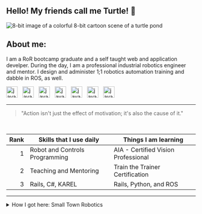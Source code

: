 <link rel="stylesheet" type='text/css' href="https://cdn.jsdelivr.net/gh/devicons/devicon@latest/devicon.min.css" />
          
## Hello! My friends call me Turtle! 🐢

<picture>
 <source media="(prefers-color-scheme: dark)" srcset="Dark Mode Happy Two Moons.jpg">
 <source media="(prefers-color-scheme: light)" srcset="DALL·E 2024-06-09 22.16.10 - A colorful 8-bit cartoon scene of a turtle pond - round.webp">
 <img alt="8-bit image of a colorful 8-bit cartoon scene of a turtle pond" src="DALL·E 2024-06-09 22.16.10 - A colorful 8-bit cartoon scene of a turtle pond - round.webp">
</picture>

## About me:
I am a RoR bootcamp graduate and a self taught web and application develper. During the day, I am a professional industrial robotics engineer and mentor. I design and administer 1;1 robotics automation training and dabble in ROS, as well.


<img align="left" alt="java" width="30px" style="padding-right:10px" src="https://cdn.jsdelivr.net/gh/devicons/devicon@latest/icons/ruby/ruby-plain-wordmark.svg" />
<img align="left" alt="java" width="30px" style="padding-right:10px" src="https://cdn.jsdelivr.net/gh/devicons/devicon@latest/icons/rails/rails-plain-wordmark.svg" />
<img align="left" alt="java" width="30px" style="padding-right:10px" src="https://cdn.jsdelivr.net/gh/devicons/devicon@latest/icons/html5/html5-plain-wordmark.svg" />
<img align="left" alt="java" width="30px" style="padding-right:10px" src="https://cdn.jsdelivr.net/gh/devicons/devicon@latest/icons/css3/css3-original.svg" />
<img align="left" alt="java" width="30px" style="padding-right:10px" src="https://cdn.jsdelivr.net/gh/devicons/devicon@latest/icons/bootstrap/bootstrap-original-wordmark.svg" />
<img align="left" alt="java" width="30px" style="padding-right:10px" src="https://cdn.jsdelivr.net/gh/devicons/devicon@latest/icons/ros/ros-original.svg" />
<img align="left" alt="java" width="30px" style="padding-right:10px" src="https://cdn.jsdelivr.net/gh/devicons/devicon@latest/icons/python/python-original.svg" />
<br /><br />

---
> "Action isn't just the effect of motivation; it's also the cause of it."
<br />

| Rank | Skills that I use daily | Things I am learning | 
|-----:|---------------|-----------------|
|     1|Robot and Controls Programming | AIA - Certified Vision Professional | 
|     2|Teaching and Mentoring       | Train the Trainer Certification |
|     3|Rails, C#, KAREL | Rails, Python, and ROS |
---

<details>
 <summary>How I got here: Small Town Robotics</summary>

<p>This is the story of a boy named Turtle...</p>
</details>

<!--
**HortusHonu/HortusHonu** is a ✨ _special_ ✨ repository because its `README.md` (this file) appears on your GitHub profile.

Here are some ideas to get you started:

- 🔭 I’m currently working on ...
- 🌱 I’m currently learning ...
- 👯 I’m looking to collaborate on ...
- 🤔 I’m looking for help with ...
- 💬 Ask me about ...
- 📫 How to reach me: ...
- 😄 Pronouns: ...
- ⚡ Fun fact: ...
-->
